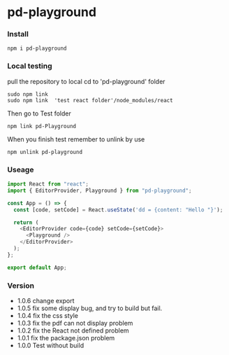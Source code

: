 # pd-playground

### Install

```
npm i pd-playground
```

### Local testing

pull the repository to local
cd to 'pd-playground' folder

```
sudo npm link
sudo npm link  'test react folder'/node_modules/react
```

Then go to Test folder

```
npm link pd-Playground
```

When you finish test remember to unlink by use

```
npm unlink pd-playground
```

### Useage

```javascript
import React from "react";
import { EditorProvider, Playground } from "pd-playground";

const App = () => {
  const [code, setCode] = React.useState('dd = {content: "Hello "}');

  return (
    <EditorProvider code={code} setCode={setCode}>
      <Playground />
    </EditorProvider>
  );
};

export default App;
```

### Version

- 1.0.6 change export
- 1.0.5 fix some display bug, and try to build but fail.
- 1.0.4 fix the css style
- 1.0.3 fix the pdf can not display problem
- 1.0.2 fix the React not defined problem
- 1.0.1 fix the package.json problem
- 1.0.0 Test without build
